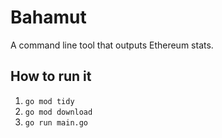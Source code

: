 # Bahamut

A command line tool that outputs Ethereum stats.

## How to run it

1. `go mod tidy`
2. `go mod download`
3. `go run main.go`